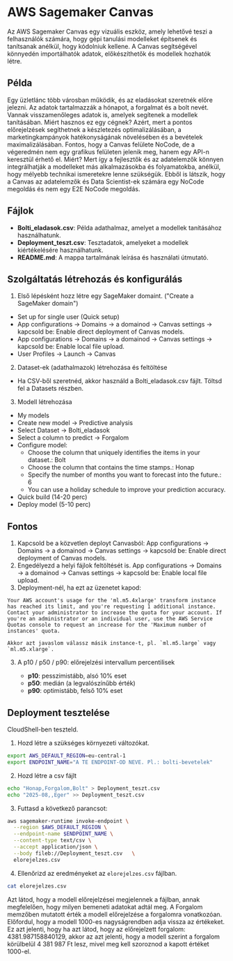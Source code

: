 # AWS Sagemaker Canvas

Az AWS Sagemaker Canvas egy vizuális eszköz, amely lehetővé teszi a felhasználók számára, hogy gépi tanulási modelleket építsenek és tanítsanak anélkül, hogy kódolniuk kellene. A Canvas segítségével könnyedén importálhatók adatok, előkészíthetők és modellek hozhatók létre.

## Példa

Egy üzletlánc több városban működik, és az eladásokat szeretnék előre jelezni. Az adatok tartalmazzák a hónapot, a forgalmat és a bolt nevét. Vannak visszamenőleges adatok is, amelyek segítenek a modellek tanításában. Miért hasznos ez egy cégnek? Azért, mert a pontos előrejelzések segíthetnek a készletezés optimalizálásában, a marketingkampányok hatékonyságának növelésében és a bevételek maximalizálásában.
Fontos, hogy a Canvas felülete NoCode, de a végeredmén nem egy grafikus felületen jelenik meg, hanem egy API-n keresztül érhető el. Miért? Mert így a fejlesztők és az adatelemzők könnyen integrálhatják a modelleket más alkalmazásokba és folyamatokba, anélkül, hogy mélyebb technikai ismeretekre lenne szükségük. 
Ebből is látszik, hogy a Canvas az adatelemzők és Data Scientist-ek számára egy NoCode megoldás és nem egy E2E NoCode megoldás.

## Fájlok

- **Bolti_eladasok.csv**: Példa adathalmaz, amelyet a modellek tanításához használhatunk.
- **Deployment_teszt.csv**: Tesztadatok, amelyeket a modellek kiértékelésére használhatunk.
- **README.md**: A mappa tartalmának leírása és használati útmutató.

## Szolgáltatás létrehozás és konfigurálás

1. Első lépésként hozz létre egy SageMaker domaint. ("Create a SageMaker domain")
  - Set up for single user (Quick setup)
  - App configurations → Domains → a domainod → Canvas settings → kapcsold be: Enable direct deployment of Canvas models.
  - App configurations → Domains → a domainod → Canvas settings → kapcsold be: Enable local file upload.
  - User Profiles → Launch → Canvas

2. Dataset-ek (adathalmazok) létrehozása és feltöltése
  - Ha CSV-ből szeretnéd, akkor használd a Bolti_eladasok.csv fájlt. Töltsd fel a Datasets részben.

3. Modell létrehozása
  - My models
  - Create new model → Predictive analysis
  - Select Dataset → Bolti_eladasok
  - Select a column to predict → Forgalom
  - Configure model:
    - Choose the column that uniquely identifies the items in your dataset.: Bolt
    - Choose the column that contains the time stamps.: Honap
    - Specify the number of months you want to forecast into the future.: 6
    - You can use a holiday schedule to improve your prediction accuracy.
  - Quick build (14-20 perc)
  - Deploy model (5-10 perc)



## Fontos

1. Kapcsold be a közvetlen deployt Canvasból: App configurations → Domains → a domainod → Canvas settings → kapcsold be: Enable direct deployment of Canvas models.
2. Engedélyezd a helyi fájlok feltöltését is. App configurations → Domains → a domainod → Canvas settings → kapcsold be: Enable local file upload.
3. Deployment-nél, ha ezt az üzenetet kapod:
```
Your AWS account's usage for the 'ml.m5.4xlarge' transform instance has reached its limit, and you're requesting 1 additional instance. Contact your administrator to increase the quota for your account. If you're an administrator or an individual user, use the AWS Service Quotas console to request an increase for the 'Maximum number of instances' quota.
```
    Akkor azt javaslom válassz másik instance-t, pl. `ml.m5.large` vagy `ml.m5.xlarge`.

3. A p10 / p50 / p90: előrejelzési intervallum percentilisek

    - **p10**: pesszimistább, alsó 10% eset
    - **p50**: medián (a legvalószínűbb érték)
    - **p90**: optimistább, felső 10% eset

## Deployment tesztelése

CloudShell-ben teszteld. 

1. Hozd létre a szükséges környezeti változókat.


```bash
export AWS_DEFAULT_REGION=eu-central-1
export ENDPOINT_NAME="A TE ENDPOINT-OD NEVE. Pl.: bolti-bevetelek"
```

2. Hozd létre a csv fájlt

```bash
echo "Honap,Forgalom,Bolt" > Deployment_teszt.csv
echo "2025-08,,Eger" >> Deployment_teszt.csv
```

3. Futtasd a következő parancsot:

```bash
aws sagemaker-runtime invoke-endpoint \
  --region $AWS_DEFAULT_REGION \
  --endpoint-name $ENDPOINT_NAME \
  --content-type text/csv \
  --accept application/json \
  --body fileb://Deployment_teszt.csv   \
  elorejelzes.csv
```

4. Ellenőrizd az eredményeket az `elorejelzes.csv` fájlban.

```bash
cat elorejelzes.csv
```

Azt látod, hogy a modell előrejelzései megjelennek a fájlban, annak megfelelően, hogy milyen bemeneti adatokat adtál meg. A Forgalom memzőben mutatott érték a modell előrejelzése a forgalomra vonatkozóan. Előfordul, hogy a modell 1000-es nagyságrendben adja vissza az értékeket. Ez azt jelenti, hogy ha azt látod, hogy az előrejelzett forgalom: 4381.987158840129, akkor az azt jelenti, hogy a modell szerint a forgalom körülbelül 4 381 987 Ft lesz, mivel meg kell szoroznod a kapott értéket 1000-el.
